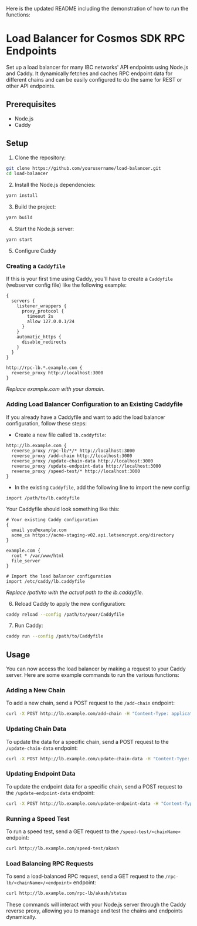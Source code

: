 Here is the updated README including the demonstration of how to run the functions:

# Load Balancer for Cosmos SDK RPC Endpoints

Set up a load balancer for many IBC networks' API endpoints using Node.js and Caddy. It dynamically fetches and caches RPC endpoint data for different chains and can be easily configured to do the same for REST or other API endpoints.

## Prerequisites

- Node.js
- Caddy

## Setup

1. Clone the repository:

```bash
git clone https://github.com/yourusername/load-balancer.git
cd load-balancer
```

2. Install the Node.js dependencies:

```bash
yarn install
```

3. Build the project:

```bash
yarn build
```

4. Start the Node.js server:

```bash
yarn start
```

5. Configure Caddy

### Creating a `Caddyfile`

If this is your first time using Caddy, you'll have to create a `Caddyfile` (webserver config file) like the following example:

```shell
{
  servers {
    listener_wrappers {
      proxy_protocol {
        timeout 2s
        allow 127.0.0.1/24
      }
    }
    automatic_https {
      disable_redirects
    }
  }
}

http://rpc-lb.*.example.com {
  reverse_proxy http://localhost:3000
}
```

*Replace example.com with your domain.*

### Adding Load Balancer Configuration to an Existing Caddyfile

If you already have a Caddyfile and want to add the load balancer configuration, follow these steps:

- Create a new file called `lb.caddyfile`:

```shell
http://lb.example.com {
  reverse_proxy /rpc-lb/*/* http://localhost:3000
  reverse_proxy /add-chain http://localhost:3000
  reverse_proxy /update-chain-data http://localhost:3000
  reverse_proxy /update-endpoint-data http://localhost:3000
  reverse_proxy /speed-test/* http://localhost:3000
}
```

- In the existing `Caddyfile`, add the following line to import the new config:

```shell
import /path/to/lb.caddyfile
```

Your Caddyfile should look something like this:

```shell
# Your existing Caddy configuration
{
  email you@example.com
  acme_ca https://acme-staging-v02.api.letsencrypt.org/directory
}

example.com {
  root * /var/www/html
  file_server
}

# Import the load balancer configuration
import /etc/caddy/lb.caddyfile
```

*Replace /path/to with the actual path to the lb.caddyfile.*

6. Reload Caddy to apply the new configuration:

```bash
caddy reload --config /path/to/your/Caddyfile
```

7. Run Caddy:

```bash
caddy run --config /path/to/Caddyfile
```

## Usage

You can now access the load balancer by making a request to your Caddy server. Here are some example commands to run the various functions:

### Adding a New Chain

To add a new chain, send a POST request to the `/add-chain` endpoint:

```bash
curl -X POST http://lb.example.com/add-chain -H "Content-Type: application/json" -d '{"chainName": "akash"}'
```

### Updating Chain Data

To update the data for a specific chain, send a POST request to the `/update-chain-data` endpoint:

```bash
curl -X POST http://lb.example.com/update-chain-data -H "Content-Type: application/json" -d '{"chainName": "akash"}'
```

### Updating Endpoint Data

To update the endpoint data for a specific chain, send a POST request to the `/update-endpoint-data` endpoint:

```bash
curl -X POST http://lb.example.com/update-endpoint-data -H "Content-Type: application/json" -d '{"chainName": "akash"}'
```

### Running a Speed Test

To run a speed test, send a GET request to the `/speed-test/<chainName>` endpoint:

```bash
curl http://lb.example.com/speed-test/akash
```

### Load Balancing RPC Requests

To send a load-balanced RPC request, send a GET request to the `/rpc-lb/<chainName>/<endpoint>` endpoint:

```bash
curl http://lb.example.com/rpc-lb/akash/status
```

These commands will interact with your Node.js server through the Caddy reverse proxy, allowing you to manage and test the chains and endpoints dynamically.